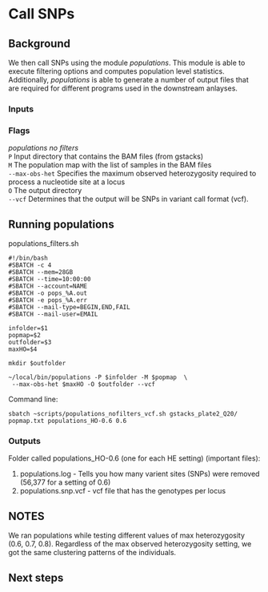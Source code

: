 # Call SNPs

## Background

We then call SNPs using the module *populations*. This module is able to execute filtering options and computes population level statistics. Additionally, *populations* is able to generate a number of output files that are required for different programs used in the downstream anlayses. 


### Inputs

### Flags
*populations no filters*  
`P` Input directory that contains the BAM files (from gstacks)  
`M` The population map with the list of samples in the BAM files   
`--max-obs-het` Specifies the maximum observed heterozygosity required to process a nucleotide site at a locus  
`O` The output directory  
`--vcf` Determines that the output will be SNPs in variant call format (vcf).  

## Running populations


  
populations_filters.sh
```
#!/bin/bash
#SBATCH -c 4
#SBATCH --mem=28GB
#SBATCH --time=10:00:00
#SBATCH --account=NAME
#SBATCH -o pops_%A.out
#SBATCH -e pops_%A.err
#SBATCH --mail-type=BEGIN,END,FAIL
#SBATCH --mail-user=EMAIL

infolder=$1
popmap=$2
outfolder=$3
maxHO=$4

mkdir $outfolder

~/local/bin/populations -P $infolder -M $popmap  \
 --max-obs-het $maxHO -O $outfolder --vcf

```
Command line:
```
sbatch ~scripts/populations_nofilters_vcf.sh gstacks_plate2_Q20/ popmap.txt populations_HO-0.6 0.6
```
### Outputs
Folder called populations_HO-0.6 (one for each HE setting) (important files):  
1) populations.log - Tells you how many varient sites (SNPs) were removed (56,377 for a setting of 0.6)
2) populations.snp.vcf - vcf file that has the genotypes per locus

## NOTES

We ran populations while testing different values of max heterozygosity (0.6, 0.7, 0.8). Regardless of the max observed heterozygosity setting, we got the same clustering patterns of the individuals.

## Next steps
